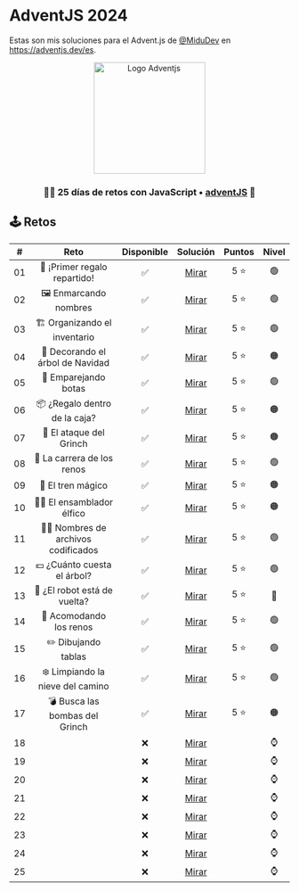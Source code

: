 # AdventJS 2024

Estas son mis soluciones para el Advent.js de [@MiduDev](https://github.com/midudev "@MiduDev") en https://adventjs.dev/es.

<p align="center"> 
  <img  
    height="200"
    src="https://github.com/user-attachments/assets/acb2747a-6c12-4f90-b975-0fcce495fe02"
    alt="Logo Adventjs"
  />
</p>

<h3 align="center">🧑‍🚀 25 días de retos con JavaScript • <a href="https://adventjs.dev">adventJS</a> 🚀</h3>

## 🕹️ Retos

|  #  |                  Reto                       |   Disponible    |                Solución                  |  Puntos  |  Nivel  |
| :-: | :------------------------------------------------------------------: | :------------:  | :----------------------------------------: | :---------: | :---------: |
| 01  |   🎁 ¡Primer regalo repartido!    |       ✅        | [Mirar](Reto%2301.js) |   5 ⭐   |    🟢    |  
| 02  |       🖼 Enmarcando nombres       |       ✅        | [Mirar](Reto%2302.js) |   5 ⭐   |    🟢    |  
| 03  |   🏗 Organizando el inventario    |       ✅        | [Mirar](Reto%2303.js) |   5 ⭐   |    🟢    |  
| 04  | 🎄 Decorando el árbol de Navidad  |       ✅        | [Mirar](Reto%2304.js) |   5 ⭐   |    🟠    |  
| 05  |       👞 Emparejando botas        |       ✅        | [Mirar](Reto%2305.js) |   5 ⭐   |    🟢    |  
| 06  |   📦 ¿Regalo dentro de la caja?   |       ✅        | [Mirar](Reto%2306.js) |   5 ⭐   |    🟠    |  
| 07  |      👹 El ataque del Grinch      |       ✅        | [Mirar](Reto%2307.js) |   5 ⭐   |    🟠    |  
| 08  |    🦌 La carrera de los renos     |       ✅        | [Mirar](Reto%2308.js) |   5 ⭐   |    🟢    |  
| 09  |        🚂 El tren mágico          |       ✅        | [Mirar](Reto%2309.js) |   5 ⭐   |    🟠    |  
| 10  |    👩‍💻 El ensamblador élfico       |       ✅        | [Mirar](Reto%2310.js) |   5 ⭐   |    🟠    |  
| 11  |🏴‍☠️ Nombres de archivos codificados |       ✅        | [Mirar](Reto%2311.js) |   5 ⭐   |    🟢    |  
| 12  |   💵 ¿Cuánto cuesta el árbol?     |       ✅        | [Mirar](Reto%2312.js) |   5 ⭐   |    🟢    |  
| 13  |   🤖 ¿El robot está de vuelta?    |       ✅        | [Mirar](Reto%2313.js) |   5 ⭐   |    🔴    |  
| 14  |     🦌 Acomodando los renos       |       ✅        | [Mirar](Reto%2314.js) |   5 ⭐   |    🟢    |  
| 15  |       ✏️ Dibujando tablas         |       ✅        | [Mirar](Reto%2315.js) |   5 ⭐   |    🟢    |  
| 16  | ❄️ Limpiando la nieve del camino  |       ✅        | [Mirar](Reto%2316.js) |   5 ⭐   |    🟢    |  
| 17  |  💣 Busca las bombas del Grinch   |       ✅        | [Mirar](Reto%2317.js) |   5 ⭐   |    🟠    |  
| 18  |                                   |       ❌        | [Mirar](Reto%2318.js) |         |    ⌚    |  
| 19  |                                   |       ❌        | [Mirar](Reto%2319.js) |         |    ⌚    |  
| 20  |                                   |       ❌        | [Mirar](Reto%2320.js) |         |    ⌚    |  
| 21  |                                   |       ❌        | [Mirar](Reto%2321.js) |         |    ⌚    |  
| 22  |                                   |       ❌        | [Mirar](Reto%2322.js) |         |    ⌚    |  
| 23  |                                   |       ❌        | [Mirar](Reto%2323.js) |         |    ⌚    |  
| 24  |                                   |       ❌        | [Mirar](Reto%2324.js) |         |    ⌚    |  
| 25  |                                   |       ❌        | [Mirar](Reto%2325.js) |         |    ⌚    |  
